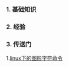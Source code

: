 ### 1. 基础知识
### 2. 经验
### 3. 传送门
1.[linux下的图形字符命令](https://xueying.blog.csdn.net/article/details/115334199?spm=1001.2014.3001.5502)
